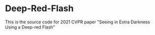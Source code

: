 # Deep-Red-Flash
This is the source code for 2021 CVPR paper "Seeing in Extra Darkness Using a Deep-red Flash"
